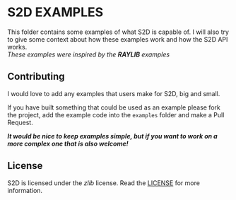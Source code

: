 # S2D EXAMPLES

This folder contains some examples of what S2D is capable of. I will also try to give some context about how these examples work and how the S2D API works. <br>
_These examples were inspired by the **RAYLIB** examples_

## Contributing
I would love to add any examples that users make for S2D, big and small.

If you have built something that could be used as an example please fork the project, add the example code into the `examples` folder and make a Pull Request.<br>

_**It would be nice to keep examples simple, but if you want to work on a more complex one that is also welcome!**_

## License
S2D is licensed under the *zlib* license. Read the [LICENSE](https://github.com/FinochioM/S2D/blob/master/LICENSE) for more information.
